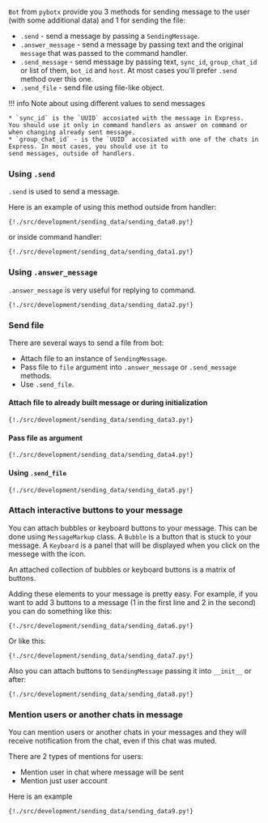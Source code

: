 `Bot` from `pybotx` provide you 3 methods for sending message to the user (with some additional data) and 1 for sending the file:

* `.send` - send a message by passing a `SendingMessage`.
* `.answer_message` - send a message by passing text and the original `message` that was passed to the command handler.
* `.send_message` - send message by passing text, `sync_id`, `group_chat_id` or list of them, `bot_id` and `host`. 
At most cases you'll prefer `.send` method over this one.
* `.send_file` - send file using file-like object.

!!! info
    Note about using different values to send messages
    
    
    * `sync_id` is the `UUID` accosiated with the message in Express. 
    You should use it only in command handlers as answer on command or when changing already sent message.
    * `group_chat_id` - is the `UUID` accosiated with one of the chats in Express. In most cases, you should use it to 
    send messages, outside of handlers.
    

### Using `.send`

`.send` is used to send a message. 

Here is an example of using this method outside from handler:

```Python3
{!./src/development/sending_data/sending_data0.py!}
```

or inside command handler:

```Python3
{!./src/development/sending_data/sending_data1.py!}
```

### Using `.answer_message`

`.answer_message` is very useful for replying to command.

```Python3
{!./src/development/sending_data/sending_data2.py!}
```

### Send file

There are several ways to send a file from bot:

* Attach file to an instance of `SendingMessage`.
* Pass file to `file` argument into `.answer_message` or `.send_message` methods.
* Use `.send_file`.

#### Attach file to already built message or during initialization

```Python3
{!./src/development/sending_data/sending_data3.py!}
```

#### Pass file as argument

```Python3
{!./src/development/sending_data/sending_data4.py!}
```

#### Using `.send_file`

```Python3
{!./src/development/sending_data/sending_data5.py!}
```

### Attach interactive buttons to your message

You can attach bubbles or keyboard buttons to your message. This can be done using 
`MessageMarkup` class.
A `Bubble` is a button that is stuck to your message. 
A `Keyboard` is a panel that will be displayed when 
you click on the messege with the icon.

An attached collection of bubbles or keyboard buttons is a matrix of buttons.

Adding these elements to your message is pretty easy. 
For example, if you want to add 3 buttons to a message (1 in the first line and 2 in the second)
you can do something like this:

```Python3
{!./src/development/sending_data/sending_data6.py!}
```

Or like this:

```Python3
{!./src/development/sending_data/sending_data7.py!}
```


Also you can attach buttons to `SendingMessage` passing it
into `__init__` or after:

```Python3
{!./src/development/sending_data/sending_data8.py!}
```

### Mention users or another chats in message

You can mention users or another chats in your messages and they will receive notification 
from the chat, even if this chat was muted.

There are 2 types of mentions for users:

* Mention user in chat where message will be sent
* Mention just user account

Here is an example

```Python3
{!./src/development/sending_data/sending_data9.py!}
```
